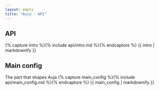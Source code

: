 ```yaml
---
layout: empty
title: "Auja - API"
---
```


<div class="blog-item bg-white">
	<div class="avatar"></div>
	<div class="timeline"></div>
	<h2 class="text-blue uppercase">API</h2>
	{% capture intro %}{% include api/intro.md %}{% endcapture %}
	{{ intro | markdownify }}
	<div class="devider-line"></div>
</div>

<div class="blog-item bg-white">
	<div class="avatar"></div>
	<div class="timeline"></div>
	<h2 class="text-blue uppercase">Main config</h2>
	<span class="categories">The part that shapes Auja</span>
	{% capture main_config %}{% include api/main_config.md %}{% endcapture %}
	{{ main_config | markdownify }}
	<div class="devider-line"></div>
</div>
